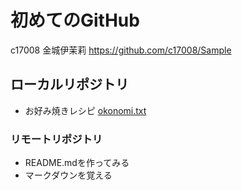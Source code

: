 # 初めてのGitHub
c17008 金城伊茉莉
https://github.com/c17008/Sample

## ローカルリポジトリ
* お好み焼きレシピ
	[okonomi.txt](okonomi.txt)

### リモートリポジトリ
* README.mdを作ってみる
* マークダウンを覚える